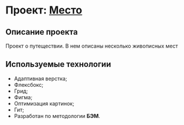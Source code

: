 # Проект: [Место](https://hotess.github.io/mesto/)

Описание проекта
--------------------

Проект о путеществии. В нем описаны несколько живописных мест

Используемые технологии
-----------------------------------
* Адаптивная верстка;
* Флексбокс;
* Грид;
* Фигма;
* Оптимизация картинок;
* Гит;
* Разработан по методологии **БЭМ**.